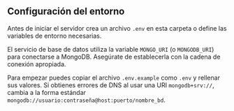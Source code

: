## Configuración del entorno

Antes de iniciar el servidor crea un archivo `.env` en esta carpeta o define las
variables de entorno necesarias.

El servicio de base de datos utiliza la variable `MONGO_URI` (o `MONGODB_URI`)
para conectarse a MongoDB. Asegúrate de establecerla con la cadena de conexión
apropiada.

Para empezar puedes copiar el archivo `.env.example` como `.env` y rellenar sus
valores. Si obtienes errores de DNS al usar una URI `mongodb+srv://`, cambia a
la forma estándar `mongodb://usuario:contraseña@host:puerto/nombre_bd`.
